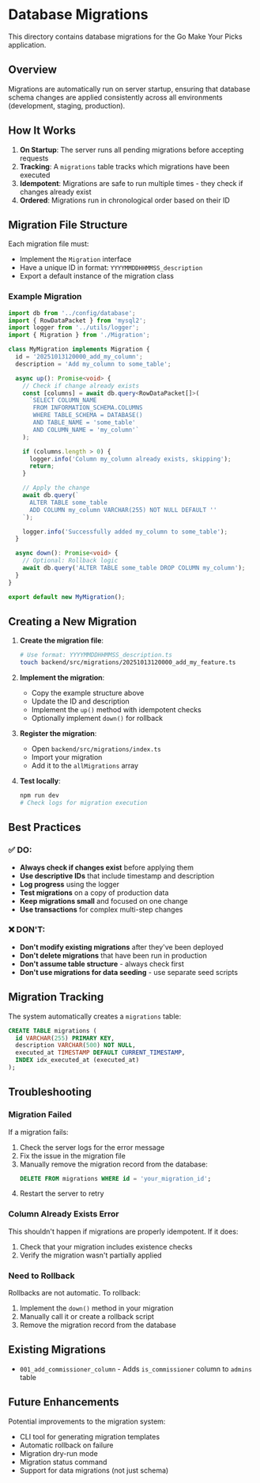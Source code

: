 # Database Migrations

This directory contains database migrations for the Go Make Your Picks application.

## Overview

Migrations are automatically run on server startup, ensuring that database schema changes are applied consistently across all environments (development, staging, production).

## How It Works

1. **On Startup**: The server runs all pending migrations before accepting requests
2. **Tracking**: A `migrations` table tracks which migrations have been executed
3. **Idempotent**: Migrations are safe to run multiple times - they check if changes already exist
4. **Ordered**: Migrations run in chronological order based on their ID

## Migration File Structure

Each migration file must:
- Implement the `Migration` interface
- Have a unique ID in format: `YYYYMMDDHHMMSS_description`
- Export a default instance of the migration class

### Example Migration

```typescript
import db from '../config/database';
import { RowDataPacket } from 'mysql2';
import logger from '../utils/logger';
import { Migration } from './Migration';

class MyMigration implements Migration {
  id = '20251013120000_add_my_column';
  description = 'Add my_column to some_table';

  async up(): Promise<void> {
    // Check if change already exists
    const [columns] = await db.query<RowDataPacket[]>(
      `SELECT COLUMN_NAME 
       FROM INFORMATION_SCHEMA.COLUMNS 
       WHERE TABLE_SCHEMA = DATABASE() 
       AND TABLE_NAME = 'some_table' 
       AND COLUMN_NAME = 'my_column'`
    );

    if (columns.length > 0) {
      logger.info('Column my_column already exists, skipping');
      return;
    }

    // Apply the change
    await db.query(`
      ALTER TABLE some_table 
      ADD COLUMN my_column VARCHAR(255) NOT NULL DEFAULT ''
    `);

    logger.info('Successfully added my_column to some_table');
  }

  async down(): Promise<void> {
    // Optional: Rollback logic
    await db.query('ALTER TABLE some_table DROP COLUMN my_column');
  }
}

export default new MyMigration();
```

## Creating a New Migration

1. **Create the migration file**:
   ```bash
   # Use format: YYYYMMDDHHMMSS_description.ts
   touch backend/src/migrations/20251013120000_add_my_feature.ts
   ```

2. **Implement the migration**:
   - Copy the example structure above
   - Update the ID and description
   - Implement the `up()` method with idempotent checks
   - Optionally implement `down()` for rollback

3. **Register the migration**:
   - Open `backend/src/migrations/index.ts`
   - Import your migration
   - Add it to the `allMigrations` array

4. **Test locally**:
   ```bash
   npm run dev
   # Check logs for migration execution
   ```

## Best Practices

### ✅ DO:
- **Always check if changes exist** before applying them
- **Use descriptive IDs** that include timestamp and description
- **Log progress** using the logger
- **Test migrations** on a copy of production data
- **Keep migrations small** and focused on one change
- **Use transactions** for complex multi-step changes

### ❌ DON'T:
- **Don't modify existing migrations** after they've been deployed
- **Don't delete migrations** that have been run in production
- **Don't assume table structure** - always check first
- **Don't use migrations for data seeding** - use separate seed scripts

## Migration Tracking

The system automatically creates a `migrations` table:

```sql
CREATE TABLE migrations (
  id VARCHAR(255) PRIMARY KEY,
  description VARCHAR(500) NOT NULL,
  executed_at TIMESTAMP DEFAULT CURRENT_TIMESTAMP,
  INDEX idx_executed_at (executed_at)
);
```

## Troubleshooting

### Migration Failed
If a migration fails:
1. Check the server logs for the error message
2. Fix the issue in the migration file
3. Manually remove the migration record from the database:
   ```sql
   DELETE FROM migrations WHERE id = 'your_migration_id';
   ```
4. Restart the server to retry

### Column Already Exists Error
This shouldn't happen if migrations are properly idempotent. If it does:
1. Check that your migration includes existence checks
2. Verify the migration wasn't partially applied

### Need to Rollback
Rollbacks are not automatic. To rollback:
1. Implement the `down()` method in your migration
2. Manually call it or create a rollback script
3. Remove the migration record from the database

## Existing Migrations

- `001_add_commissioner_column` - Adds `is_commissioner` column to `admins` table

## Future Enhancements

Potential improvements to the migration system:
- CLI tool for generating migration templates
- Automatic rollback on failure
- Migration dry-run mode
- Migration status command
- Support for data migrations (not just schema)

